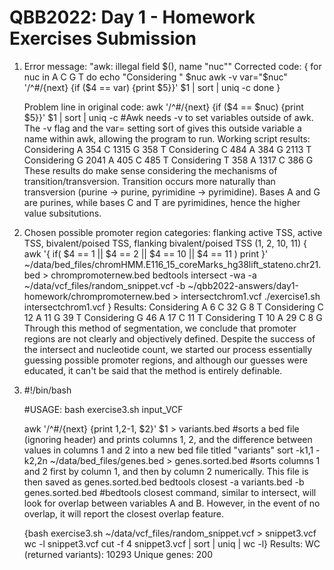 # QBB2022: Day 1 - Homework Exercises Submission

1. 
	Error message: "awk: illegal field $(), name "nuc""
	Corrected code:
	{ for nuc in A C G T
	do
		echo "Considering " $nuc
		awk -v var="$nuc" '/^#/{next} {if ($4 == var) {print $5}}' $1 | sort | uniq -c
	done }

	Problem line in original code: awk '/^#/{next} {if ($4 == $nuc) {print $5}}' $1 | sort | uniq -c
	#Awk needs -v to set variables outside of awk. The -v flag and the var= setting sort of gives this outside variable a name within awk, allowing the program to run.
	Working script results:
		Considering  A
		 354 C
		1315 G
		 358 T
		Considering  C
		 484 A
		 384 G
		2113 T
		Considering  G
		2041 A
		 405 C
		 485 T
		Considering  T
		 358 A
		1317 C
		 386 G
	These results do make sense considering the mechanisms of transition/transversion. Transition occurs more naturally than transversion (purine -> purine, pyrimidine -> pyrimidine). Bases A and G are purines, while bases C and T are pyrimidines, hence the higher value subsitutions.
2. 
	Chosen possible promoter region categories: flanking active TSS, active TSS, bivalent/poised TSS, flanking bivalent/poised TSS (1, 2, 10, 11)
	{ awk '{ if( $4 == 1 || $4 == 2 || $4 == 10 || $4 == 11 ) print }' ~/data/bed_files/chromHMM.E116_15_coreMarks_hg38lift_stateno.chr21.bed > chrompromoternew.bed
	bedtools intersect -wa -a ~/data/vcf_files/random_snippet.vcf -b ~/qbb2022-answers/day1-homework/chrompromoternew.bed > intersectchrom1.vcf
	./exercise1.sh intersectchrom1.vcf }
	Results:
	Considering  A
	   6 C
	  32 G
	   8 T
	Considering  C
	  12 A
	  11 G
	  39 T
	Considering  G
	  46 A
	  17 C
	  11 T
	Considering  T
	  10 A
	  29 C
	   8 G
	Through this method of segmentation, we conclude that promoter regions are not clearly and objectively defined. Despite the success of the intersect and nucleotide count, we started our process essentially guessing possible promoter regions, and although our guesses were educated, it can't be said that the method is entirely definable.
3. 
	#!/bin/bash

	#USAGE: bash exercise3.sh input_VCF

	awk '/^#/{next} {print $1,$2-1, $2}' $1 > variants.bed
		#sorts a bed file (ignoring header) and prints columns 1, 2, and the difference between values in columns 1 and 2 into a new bed file titled "variants"
	sort -k1,1 -k2,2n ~/data/bed_files/genes.bed > genes.sorted.bed
		#sorts columns 1 and 2 first by column 1, and then by column 2 numerically. This file is then saved as genes.sorted.bed
	bedtools closest -a variants.bed -b genes.sorted.bed
		#bedtools closest command, similar to intersect, will look for overlap between variables A and B. However, in the event of no overlap, it will report the closest overlap feature.
	
	{bash exercise3.sh ~/data/vcf_files/random_snippet.vcf > snippet3.vcf
		wc -l snippet3.vcf
		cut -f 4 snippet3.vcf |  sort | uniq | wc -l}
		Results:
		WC (returned variants): 10293
		Unique genes: 200
	